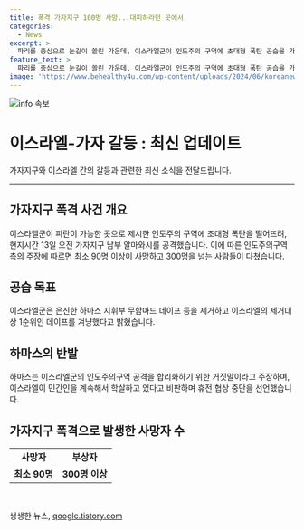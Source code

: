 ```yaml
---
title: 폭격 가자지구 100명 사망...대피하라던 곳에서
categories:
  - News
excerpt: >
  파리를 중심으로 눈길이 쏠린 가운데, 이스라엘군이 인도주의 구역에 초대형 폭탄 공습을 가했습니다. 현지시간 13일 오전, 907kg급 폭탄 5발이 떨어뜨려져 최소 90명 이상의 사망자가 발생하고 300명 이상이 다친 것으로 알려졌습니다. 이스라엘군은 하마스 지휘부 멤버들을 제거하기 위한 공격이라 주장했으나, 하마스는 무함마드 데이프가 무사하다고 주장하며 이스라엘의 주장을 거부했습니다. 또한, 가자 시티에도 강화된 공습이 있어 최소 17명이 사망하고 50명 이상이 부상했으며, 이에 하마스는 휴전 협상을 중단했습니다.
feature_text: >
  파리를 중심으로 눈길이 쏠린 가운데, 이스라엘군이 인도주의 구역에 초대형 폭탄 공습을 가했습니다. 현지시간 13일 오전, 907kg급 폭탄 5발이 떨어뜨려져 최소 90명 이상의 사망자가 발생하고 300명 이상이 다친 것으로 알려졌습니다. 이스라엘군은 하마스 지휘부 멤버들을 제거하기 위한 공격이라 주장했으나, 하마스는 무함마드 데이프가 무사하다고 주장하며 이스라엘의 주장을 거부했습니다. 또한, 가자 시티에도 강화된 공습이 있어 최소 17명이 사망하고 50명 이상이 부상했으며, 이에 하마스는 휴전 협상을 중단했습니다.
image: 'https://www.behealthy4u.com/wp-content/uploads/2024/06/koreanews.jpg'
---
```


<p><img src="https://www.behealthy4u.com/wp-content/uploads/2024/06/koreanews.jpg" alt="info 속보" /></p>

<h1>이스라엘-가자 갈등 : 최신 업데이트</h1>

<p data-ke-size="size16">가자지구와 이스라엘 간의 갈등과 관련한 최신 소식을 전달드립니다.</p>

<hr>

<h2 data-ke-size="size26">가자지구 폭격 사건 개요</h2>

<p data-ke-size="size16">이스라엘군이 피란이 가능한 곳으로 제시한 인도주의 구역에 초대형 폭탄을 떨어뜨려, 현지시간 13일 오전 가자지구 남부 알마와시를 공격했습니다. 이에 따른 인도주의구역 측의 주장에 따르면 최소 90명 이상이 사망하고 300명을 넘는 사람들이 다쳤습니다.</p>

<h2 data-ke-size="size26">공습 목표</h2>

<p data-ke-size="size16">이스라엘군은 은신한 하마스 지휘부 무함마드 데이프 등을 제거하고 이스라엘의 제거대상 1순위인 데이프를 겨냥했다고 밝혔습니다.</p>

<h2 data-ke-size="size26">하마스의 반발</h2>

<p data-ke-size="size16">하마스는 이스라엘군의 인도주의구역 공격을 합리화하기 위한 거짓말이라고 주장하며, 이스라엘이 민간인을 계속해서 학살하고 있다고 비판하며 휴전 협상 중단을 선언했습니다.</p>

<h2 data-ke-size="size26">가자지구 폭격으로 발생한 사망자 수</h2>

<table>
    <tr>
        <td style="text-align: center; height: 17px;"><b>사망자</b></td>
        <td style="text-align: center; height: 17px;"><b>부상자</b></td>
    </tr>
    <tr>
        <td style="text-align: center; height: 17px;"><b>최소 90명</b></td>
        <td style="text-align: center; height: 17px;"><b>300명 이상</b></td>
    </tr>
</table>

<p data-ke-size="size16">&nbsp;</p>
생생한 뉴스, <a href="https://qoogle.tistory.com" rel="dofollow">qoogle.tistory.com</a>


